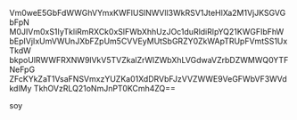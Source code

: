 Vm0weE5GbFdWWGhVYmxKWFlUSlNWVll3WkRSV1JteHlXa2M1VjJKSGVGbFpN
M0JIVm0xS1IyTkliRmRXCk0xSlFWbXhhUzJOc1duRldiRlpYQ21KWGFIbFhW
bEpIVjIxUmVWUnJXbFZpUm5CVVEyMUtSbGRZY0ZkWApTRUpFVmtSS1UxTkdW
bkpoUlRWWFRXNW9lVkV5TVZkalZrWlZWbXhLVGdwaVZrbDZWMWQ0YTFNeFpG
ZFcKYkZaT1VsaFNSVmxzYUZKa01XdDRVbFJzVVZWWE9VeGFWbVF3WVdkdlMy
TkhOVzRLQ21oNmJnPT0KCmh4ZQ==

soy